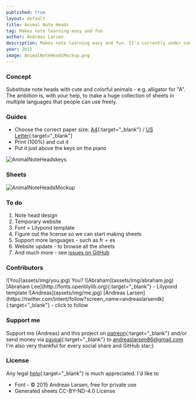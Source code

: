 ```yaml
---
published: true
layout: default
title: Animal Note Heads
tag: Makes note learning easy and fun
author: Andreas Larsen
description: Makes note learning easy and fun. It's currently under construction. The goal is to create an free database with sheets using Animal Note Heads.
year: 2015
image: AnimalNoteHeadsMockup.png
---
```


### Concept

Substitute note heads with cute and colorful animals - e.g. alligator for "A". The ambition is, with your help, to make a huge collection of sheets in multiple languages that people can use freely.

### Guides

- Choose the correct paper size: [A4](assets/pdf/AnimalNoteHeads-keys-en-A4.pdf){:target="_blank"} / [US Letter](assets/pdf/AnimalNoteHeads-keys-en-Letter.pdf){:target="_blank"}
- Print (100%) and cut it
- Put it just above the keys on the piano

![AnimalNoteHeadskeys](https://raw.githubusercontent.com/andreaslarsen/animalnoteheads/gh-pages/assets/img/AnimalNoteHeadsKey.png)

### Sheets

![AnimalNoteHeadsMockup](https://raw.githubusercontent.com/andreaslarsen/animalnoteheads/gh-pages/assets/img/AnimalNoteHeadsMockup.png)

### To do

1. Note head design
1. Temporary website
1. Font + Lilypond template
1. Figure out the license so we can start making sheets
1. Support more languages - such as fr + es
1. Website update - to browse all the sheets
1. And much more - see [issues on GitHub](https://github.com/andreaslarsen/animalnoteheads/issues)

### Contributors
<span id="contri">
<span>![You](assets/img/you.jpg) <span>You?</span></span>  
![Abraham](assets/img/abraham.jpg) [Abraham Lee](http://fonts.openlilylib.org){:target="_blank"} - Lilypond template  
![Andreas](assets/img/me.jpg) [Andreas Larsen](https://twitter.com/intent/follow?screen_name=andreaslarsendk){:target="_blank"} - click to follow
</span>

### Support me

Support me (Andreas) and this project on [patreon](https://www.patreon.com/andreaslarsen){:target="_blank"} and/or send money via [paypal](https://www.paypal.com/webapps/mpp/send-money-online){:target="_blank"} to andreaslarsen86@gmail.com  
I'm also very thankful for every social share and GitHub star;)

### License

Any legal [help](https://github.com/andreaslarsen/animalnoteheads/issues/1){:target="_blank"} is much appreciated. I'd like to

* Font - &copy; 2015 Andreas Larsen, free for private use
* Generated sheets CC-BY-ND-4.0 License
